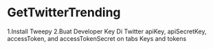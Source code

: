 # GetTwitterTrending
1.Install Tweepy
2.Buat Developer Key Di Twitter apiKey, apiSecretKey, accessToken, and accessTokenSecret on tabs Keys and tokens
